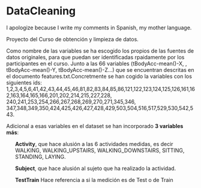 # DataCleaning
I apologize because I write my comments in Spanish, my mother language.

Proyecto del Curso de obtención y limpieza de datos.

Como nombre de las variables se ha escogido los propios de las fuentes de datos originales, para que puedan ser identificadas rpaidamente por los participantes en el curso. Junto a las 66 variables (tBodyAcc-mean()-X, , tBodyAcc-mean()-Y, tBodyAcc-mean()-Z...) que se encuentran descritas en el documento features.txt.Concretmente se han cogido la variables con los siguientes ids: 1,2,3,4,5,6,41,42,43,44,45,46,81,82,83,84,85,86,121,122,123,124,125,126,161,162,163,164,165,166,201,202,214,215,227,228, 240,241,253,254,266,267,268,269,270,271,345,346,	347,348,349,350,424,425,426,427,428,429,503,504,516,517,529,530,542,543.

Adicional a esas variables en el dataset se han incorporado <b>3 variables más</b>:

<ul>
<b>Activity</b>, que hace alusión a las 6 actividades medidas, es decir WALKING, WALKING_UPSTAIRS, WALKING_DOWNSTAIRS, SITTING, STANDING, LAYING.

<b>Subject</b>, que hace alusión al sujeto que ha realizado la actividad.

<b>TestTrain</b> Hace referencia a si la medición es de Test o de Train

